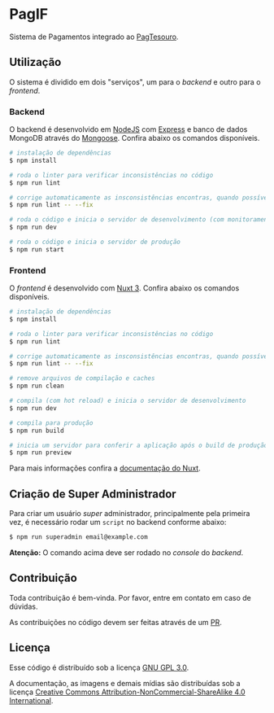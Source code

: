 # PagIF

Sistema de Pagamentos integrado ao [PagTesouro](https://www.gov.br/tesouronacional/pt-br/gru-e-pag-tesouro/pagtesouro).

## Utilização

O sistema é dividido em dois "serviços", um para o _backend_ e outro para o _frontend_.

### Backend

O backend é desenvolvido em [NodeJS](https://nodejs.org/) com [Express](https://expressjs.com/) e banco de dados MongoDB através do [Mongoose](https://mongoosejs.com/). Confira abaixo os comandos disponíveis.


```bash
# instalação de dependências
$ npm install

# roda o linter para verificar inconsistências no código
$ npm run lint

# corrige automaticamente as insconsistências encontras, quando possível
$ npm run lint -- --fix

# roda o código e inicia o servidor de desenvolvimento (com monitoramento de mudanças)
$ npm run dev

# roda o código e inicia o servidor de produção
$ npm run start
```

### Frontend

O _frontend_ é desenvolvido com [Nuxt 3](https://nuxt.com/). Confira abaixo os comandos disponíveis.

```bash
# instalação de dependências
$ npm install

# roda o linter para verificar inconsistências no código
$ npm run lint

# corrige automaticamente as insconsistências encontras, quando possível
$ npm run lint -- --fix

# remove arquivos de compilação e caches
$ npm run clean

# compila (com hot reload) e inicia o servidor de desenvolvimento
$ npm run dev

# compila para produção
$ npm run build

# inicia um servidor para conferir a aplicação após o build de produção
$ npm run preview
```

Para mais informações confira a [documentação do Nuxt](https://nuxt.com/docs).

## Criação de Super Administrador

Para criar um usuário _super_ administrador, principalmente pela primeira vez, é necessário rodar um `script` no backend conforme abaixo:

```bash
$ npm run superadmin email@example.com
```

**Atenção:** O comando acima deve ser rodado no _console_ do _backend_.

## Contribuição

Toda contribuição é bem-vinda. Por favor, entre em contato em caso de dúvidas.

As contribuições no código devem ser feitas através de um [PR](https://docs.github.com/pt/pull-requests/collaborating-with-pull-requests/proposing-changes-to-your-work-with-pull-requests/creating-a-pull-request).

## Licença

Esse código é distribuído sob a licença [GNU GPL 3.0](https://www.gnu.org/licenses/gpl-3.0.txt).

A documentação, as imagens e demais mídias são distribuídas sob a licença [Creative Commons Attribution-NonCommercial-ShareAlike 4.0 International](https://creativecommons.org/licenses/by-nc-sa/4.0/).
